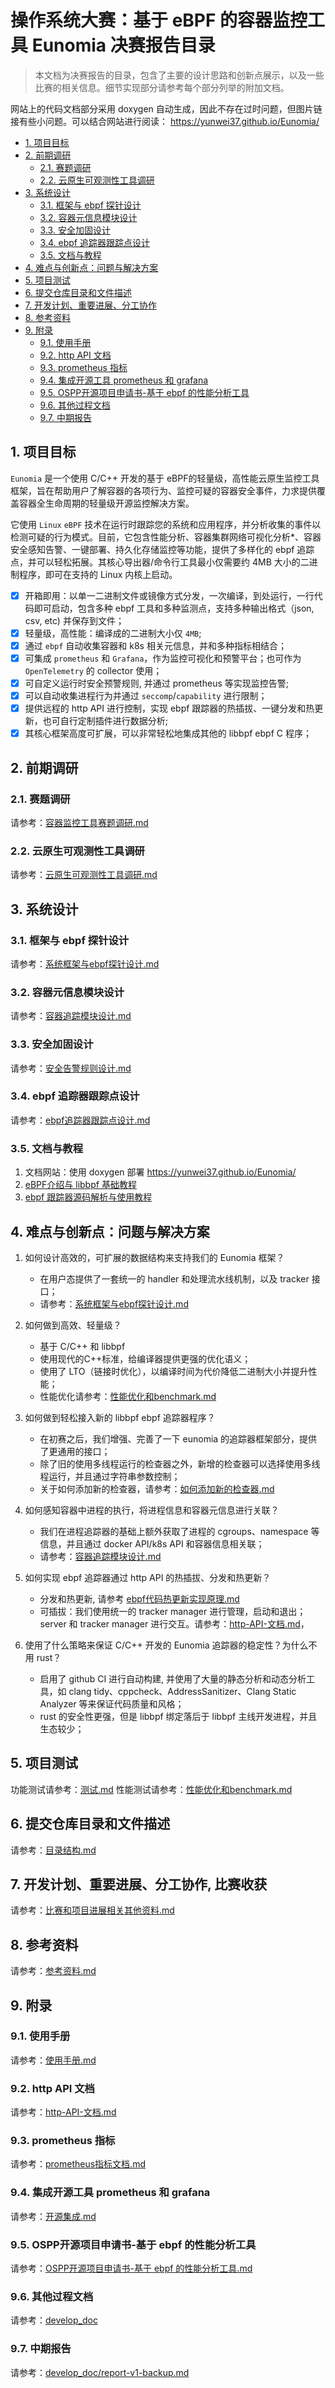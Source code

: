 # 操作系统大赛：基于 eBPF 的容器监控工具 Eunomia 决赛报告目录

> 本文档为决赛报告的目录，包含了主要的设计思路和创新点展示，以及一些比赛的相关信息。细节实现部分请参考每个部分列举的附加文档。

网站上的代码文档部分采用 doxygen 自动生成，因此不存在过时问题，但图片链接有些小问题。可以结合网站进行阅读： https://yunwei37.github.io/Eunomia/

<!-- TOC -->

- [1. 项目目标](#1-项目目标)
- [2. 前期调研](#2-前期调研)
  - [2.1. 赛题调研](#21-赛题调研)
  - [2.2. 云原生可观测性工具调研](#22-云原生可观测性工具调研)
- [3. 系统设计](#3-系统设计)
  - [3.1. 框架与 ebpf 探针设计](#31-框架与-ebpf-探针设计)
  - [3.2. 容器元信息模块设计](#32-容器元信息模块设计)
  - [3.3. 安全加固设计](#33-安全加固设计)
  - [3.4. ebpf 追踪器跟踪点设计](#34-ebpf-追踪器跟踪点设计)
  - [3.5. 文档与教程](#35-文档与教程)
- [4. 难点与创新点：问题与解决方案](#4-难点与创新点问题与解决方案)
- [5. 项目测试](#5-项目测试)
- [6. 提交仓库目录和文件描述](#6-提交仓库目录和文件描述)
- [7. 开发计划、重要进展、分工协作](#7-开发计划重要进展分工协作)
- [8. 参考资料](#8-参考资料)
- [9. 附录](#9-附录)
  - [9.1. 使用手册](#91-使用手册)
  - [9.2. http API 文档](#92-http-api-文档)
  - [9.3. prometheus 指标](#93-prometheus-指标)
  - [9.4. 集成开源工具 prometheus 和 grafana](#94-集成开源工具-prometheus-和-grafana)
  - [9.5. OSPP开源项目申请书-基于 ebpf 的性能分析工具](#95-ospp开源项目申请书-基于-ebpf-的性能分析工具)
  - [9.6. 其他过程文档](#96-其他过程文档)
  - [9.7. 中期报告](#97-中期报告)

<!-- /TOC -->

## 1. 项目目标

`Eunomia` 是一个使用 C/C++ 开发的基于 eBPF的轻量级，高性能云原生监控工具框架，旨在帮助用户了解容器的各项行为、监控可疑的容器安全事件，力求提供覆盖容器全生命周期的轻量级开源监控解决方案。

它使用 `Linux` `eBPF` 技术在运行时跟踪您的系统和应用程序，并分析收集的事件以检测可疑的行为模式。目前，它包含性能分析、容器集群网络可视化分析*、容器安全感知告警、一键部署、持久化存储监控等功能，提供了多样化的 ebpf 追踪点，并可以轻松拓展。其核心导出器/命令行工具最小仅需要约 4MB 大小的二进制程序，即可在支持的 Linux 内核上启动。

* [X] 开箱即用：以单一二进制文件或镜像方式分发，一次编译，到处运行，一行代码即可启动，包含多种 ebpf 工具和多种监测点，支持多种输出格式（json, csv, etc) 并保存到文件；
* [X] 轻量级，高性能：编译成的二进制大小仅 `4MB`;
* [X] 通过 `ebpf` 自动收集容器和 k8s 相关元信息，并和多种指标相结合；
* [X] 可集成 `prometheus` 和 `Grafana`，作为监控可视化和预警平台；也可作为 `OpenTelemetry` 的 collector 使用；
* [X] 可自定义运行时安全预警规则, 并通过 prometheus 等实现监控告警;
* [X] 可以自动收集进程行为并通过 `seccomp`/`capability` 进行限制；
* [X] 提供远程的 http API 进行控制，实现 ebpf 跟踪器的热插拔、一键分发和热更新，也可自行定制插件进行数据分析;
* [X] 其核心框架高度可扩展，可以非常轻松地集成其他的 libbpf ebpf C 程序； 

## 2. 前期调研

### 2.1. 赛题调研

请参考：[容器监控工具赛题调研.md](容器监控工具赛题调研.md)

### 2.2. 云原生可观测性工具调研

请参考：[云原生可观测性工具调研.md](云原生可观测性工具调研.md)

## 3. 系统设计

### 3.1. 框架与 ebpf 探针设计

请参考：[系统框架与ebpf探针设计.md](系统框架与ebpf探针设计.md)

### 3.2. 容器元信息模块设计

请参考：[容器追踪模块设计.md](容器追踪模块设计.md)

### 3.3. 安全加固设计

请参考：[安全告警规则设计.md](安全告警规则设计.md)

### 3.4. ebpf 追踪器跟踪点设计

请参考：[ebpf追踪器跟踪点设计.md](ebpf追踪器跟踪点设计.md)

### 3.5. 文档与教程

1. 文档网站：使用 doxygen 部署 https://yunwei37.github.io/Eunomia/
2. [eBPF介绍与 libbpf 基础教程](tutorial/tutorial.md)
3. [ebpf 跟踪器源码解析与使用教程](trackers_doc/)

## 4. 难点与创新点：问题与解决方案

1. 如何设计高效的，可扩展的数据结构来支持我们的 Eunomia 框架？
     - 在用户态提供了一套统一的 handler 和处理流水线机制，以及 tracker 接口；
     - 请参考：[系统框架与ebpf探针设计.md](系统框架与ebpf探针设计.md)

2. 如何做到高效、轻量级？
   - 基于 C/C++ 和 libbpf
   - 使用现代的C++标准，给编译器提供更强的优化语义；
   - 使用了 LTO（链接时优化），以编译时间为代价降低二进制大小并提升性能；
   - 性能优化请参考：[性能优化和benchmark.md](性能优化和benchmark.md)


3. 如何做到轻松接入新的 libbpf ebpf 追踪器程序？
   - 在初赛之后，我们增强、完善了一下 eunomia 的追踪器框架部分，提供了更通用的接口；
   - 除了旧的使用多线程运行的检查器之外，新增的检查器可以选择使用多线程运行，并且通过字符串参数控制；
   - 关于如何添加新的检查器，请参考：[如何添加新的检查器.md](如何添加新的检查器.md)

4. 如何感知容器中进程的执行，将进程信息和容器元信息进行关联？
      -  我们在进程追踪器的基础上额外获取了进程的 cgroups、namespace 等信息，并且通过 docker API/k8s API 和容器信息相关联；
      -  请参考：[容器追踪模块设计.md](容器追踪模块设计.md)


5. 如何实现 ebpf 追踪器通过 http API 的热插拔、分发和热更新？
     - 分发和热更新, 请参考 [ebpf代码热更新实现原理.md](ebpf代码热更新实现原理.md)
     - 可插拔：我们使用统一的 tracker manager 进行管理，启动和退出； server 和 tracker manager 进行交互。请参考：[http-API-文档.md](http-API-文档.md)，


6. 使用了什么策略来保证 C/C++ 开发的 Eunomia 追踪器的稳定性？为什么不用 rust？

      - 启用了 github CI 进行自动构建, 并使用了大量的静态分析和动态分析工具，如 clang tidy、cppcheck、AddressSanitizer、Clang Static Analyzer 等来保证代码质量和风格；
      - rust 的安全性更强，但是 libbpf 绑定落后于 libbpf 主线开发进程，并且生态较少；

## 5. 项目测试

功能测试请参考：[测试.md](测试.md)
性能测试请参考：[性能优化和benchmark.md](性能优化和benchmark.md)

## 6. 提交仓库目录和文件描述

请参考：[目录结构.md](目录结构.md)

## 7. 开发计划、重要进展、分工协作, 比赛收获

请参考：[比赛和项目进展相关其他资料.md](比赛和项目进展相关其他资料.md)

## 8. 参考资料

请参考：[参考资料.md](参考资料.md)

## 9. 附录

### 9.1. 使用手册

请参考：[使用手册.md](使用手册.md)

### 9.2. http API 文档

请参考：[http-API-文档.md](http-API-文档.md)

### 9.3. prometheus 指标

请参考：[prometheus指标文档.md](prometheus指标文档.md)

### 9.4. 集成开源工具 prometheus 和 grafana

请参考：[开源集成.md](开源集成.md)

### 9.5. OSPP开源项目申请书-基于 ebpf 的性能分析工具

请参考：[OSPP开源项目申请书-基于 ebpf 的性能分析工具.md](OSPP开源项目申请书-基于ebpf的性能分析工具.md)

### 9.6. 其他过程文档

请参考：[develop_doc](develop_doc)

### 9.7. 中期报告

请参考：[develop_doc/report-v1-backup.md](develop_doc/report-v1-backup.md)